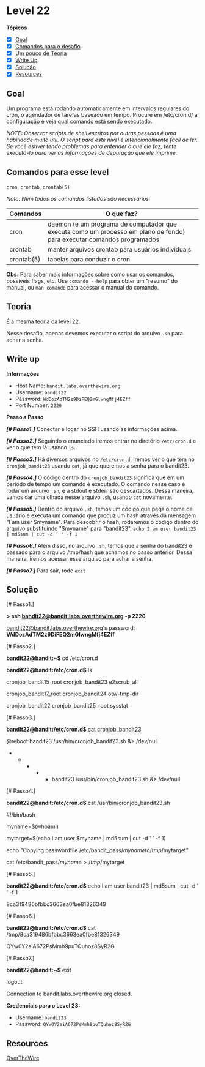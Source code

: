 # Level 22
**Tópicos**

- [X] [Goal](#goal)
- [X] [Comandos para o desafio](#comandos-para-esse-level)
- [X] [Um pouco de Teoria](#teoria)
- [X] [Write Up](#write-up)
- [X] [Solução](#soluçao)
- [X] [Resources](#resources)

## Goal
Um programa está rodando automaticamente em intervalos regulares do cron, o agendador de tarefas baseado em tempo. Procure em /etc/cron.d/ a configuração e veja qual comando está sendo executado.

*NOTE: Observar scripts de shell escritos por outras pessoas é uma habilidade muito útil. O script para este nível é intencionalmente fácil de ler. Se você estiver tendo problemas para entender o que ele faz, tente executá-lo para ver as informações de depuração que ele imprime.*

## Comandos para esse level
`cron`, `crontab`, `crontab(5)`

*Nota: Nem todos os comandos listados são necessários*

 Comandos  |                          O que faz?
 ----------|--------
 cron      |daemon (é um programa de computador que executa como um processo em plano de fundo) para executar comandos programados
 crontab   |manter arquivos crontab para usuários individuais
 crontab(5)|tabelas para conduzir o cron
 
 **Obs:** Para saber mais informações sobre como usar os comandos, possíveis flags, etc. Use `comando --help` para obter um "resumo" do manual, ou `man comando` para acessar o manual do comando.

## Teoria
É a mesma teoria da level 22. 

Nesse desafio, apenas devemos executar o script do arquivo `.sh` para achar a senha. 

## Write up
**Informações**
- Host Name: `bandit.labs.overthewire.org`
- Username: `bandit22`
- Password: `WdDozAdTM2z9DiFEQ2mGlwngMfj4EZff`
- Port Number: `2220`

**Passo a Passo**

***[# Passo1.]*** Conectar e logar no SSH usando as informações acima.

***[# Passo2.]*** Seguindo o enunciado iremos entrar no diretório `/etc/cron.d` e ver o que tem lá usando `ls`.

***[# Passo3.]*** Há diversos arquivos no `/etc/cron.d`. Iremos ver o que tem no `cronjob_bandit23` usando `cat`, já que queremos a senha para o bandit23.

***[# Passo4.]*** O código dentro do `cronjob_bandit23` significa que em um período de tempo um comando é executado. O comando nesse caso é rodar um arquivo `.sh`, e a stdout e stderr são descartados. Dessa maneira, vamos dar uma olhada nesse arquivo `.sh`, usando `cat` novamente.

***[# Passo5.]*** Dentro do arquivo `.sh`, temos um código que pega o nome de usuário e executa um comando que produz um hash através da mensagem "I am user $myname". Para descobrir o hash, rodaremos o código dentro do arquivo substituindo "$myname" para "bandit23", `echo I am user bandit23 | md5sum | cut -d ' ' -f 1`

***[# Passo6.]*** Além disso, no arquivo `.sh`, temos que a senha do bandit23 é passado para o arquivo /tmp/hash que achamos no passo anterior. Dessa maneira, iremos acessar esse arquivo para achar a senha.

***[# Passo7.]*** Para sair, rode `exit`

## Solução
<prep>
[# Passo1.] 

<b>> ssh bandit22@bandit.labs.overthewire.org -p 2220</b>

bandit22@bandit.labs.overthewire.org's password: <b>WdDozAdTM2z9DiFEQ2mGlwngMfj4EZff</b>

[# Passo2.]

<b>bandit22@bandit:~$</b> cd /etc/cron.d

<b>bandit22@bandit:/etc/cron.d$</b> ls

cronjob_bandit15_root  cronjob_bandit23       e2scrub_all

cronjob_bandit17_root  cronjob_bandit24       otw-tmp-dir

cronjob_bandit22       cronjob_bandit25_root  sysstat

[# Passo3.]

<b>bandit22@bandit:/etc/cron.d$</b> cat cronjob_bandit23

@reboot bandit23 /usr/bin/cronjob_bandit23.sh  &> /dev/null

* * * * * bandit23 /usr/bin/cronjob_bandit23.sh  &> /dev/null

[# Passo4.]

<b>bandit22@bandit:/etc/cron.d$</b> cat /usr/bin/cronjob_bandit23.sh

#!/bin/bash

myname=$(whoami)

mytarget=$(echo I am user $myname | md5sum | cut -d ' ' -f 1)

echo "Copying passwordfile /etc/bandit_pass/$myname to /tmp/$mytarget"

cat /etc/bandit_pass/$myname > /tmp/$mytarget

[# Passo5.]

<b>bandit22@bandit:/etc/cron.d$</b> echo I am user bandit23 | md5sum | cut -d ' ' -f 1

8ca319486bfbbc3663ea0fbe81326349


[# Passo6.]

<b>bandit22@bandit:/etc/cron.d$</b> cat /tmp/8ca319486bfbbc3663ea0fbe81326349

QYw0Y2aiA672PsMmh9puTQuhoz8SyR2G

[# Passo7.] 

<b>bandit22@bandit:~$</b> exit

logout                     

Connection to bandit.labs.overthewire.org closed.
</prep>

**Credenciais para o Level 23:**
- Username: `bandit23`
- Password: `QYw0Y2aiA672PsMmh9puTQuhoz8SyR2G`

## Resources
[OverTheWire](https://overthewire.org/wargames/bandit/bandit23.html)


